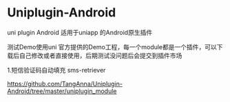# Uniplugin-Android
uni plugin Android 
适用于uniapp 的Android原生插件

测试Demo使用uni 官方提供的Demo工程，每一个module都是一个插件，可以下载后自己修改或者直接使用，后期测试没问题后会提交到插件市场

1.短信验证码自动填充 sms-retriever

https://github.com/TangAnna/Uniplugin-Android/tree/master/uniplugin_module
